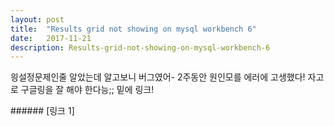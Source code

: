 ```yaml
---
layout: post
title:  "Results grid not showing on mysql workbench 6"
date:   2017-11-21
description: Results-grid-not-showing-on-mysql-workbench-6
---
```


<p class="intro"><span class="dropcap">읭</span>설정문제인줄 알았는데 알고보니 버그였어- 2주동안 원인모를 에러에 고생했다! 자고로 구글링을 잘 해야 한다능;; 밑에 링크!</p>
###### [링크 1]

[링크 1]:
 https://stackoverflow.com/questions/45967413/results-grid-not-showing-on-mysql-workbench-6-3-9-for-macos-sierra
